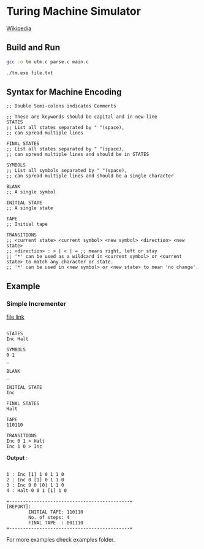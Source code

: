 # Turing Machine Simulator

[Wikipedia](https://en.wikipedia.org/wiki/Turing_machine)

## Build and Run

```bash
gcc -o tm utm.c parse.c main.c

./tm.exe file.txt
```

## Syntax for Machine Encoding

```
;; Double Semi-colons indicates Comments

;; These are keywords should be capital and in new-line
STATES
;; List all states separated by " "(space),
;; can spread multiple lines

FINAL STATES
;; List all states separated by " "(space),
;; can spread multiple lines and should be in STATES

SYMBOLS
;; List all symbols separated by " "(space),
;; can spread multiple lines and should be a single character

BLANK
;; A single symbol

INITIAL STATE
;; A single state

TAPE
;; Initial tape

TRANSITIONS
;; <current state> <current symbol> <new symbol> <direction> <new state>
;; <direction> : > | < | = ;; means right, left or stay
;; '*' can be used as a wildcard in <current symbol> or <current state> to match any character or state.
;; '*' can be used in <new symbol> or <new state> to mean 'no change'.

```

## Example

### Simple Incrementer

[file link](examples\binary_incremnter.txt)

```

STATES
Inc Halt

SYMBOLS
0 1
_

BLANK
_

INITIAL STATE
Inc

FINAL STATES
Halt

TAPE
110110

TRANSITIONS
Inc 0 1 > Halt
Inc 1 0 > Inc

```

**Output** :

```

1 : Inc [1] 1 0 1 1 0
2 : Inc 0 [1] 0 1 1 0
3 : Inc 0 0 [0] 1 1 0
4 : Halt 0 0 1 [1] 1 0

=--------------------------------------------=
[REPORT]:
        INITIAL TAPE: 110110
        No. of steps: 4
        FINAL TAPE  : 001110
=--------------------------------------------=

```

For more examples check examples folder.
